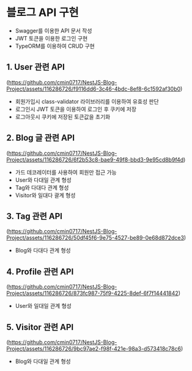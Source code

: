 # 블로그 API 구현
* Swagger를 이용한 API 문서 작성
* JWT 토큰을 이용한 로그인 구현
* TypeORM를 이용하여 CRUD 구현

## 1. User 관련 API
(https://github.com/cmin0717/NestJS-Blog-Project/assets/116286726/f9116dd6-3c46-4bdc-8ef8-6c1592af30b0)
* 회원가입시 class-validator 라이브러리를 이용하여 유효성 판단
* 로그인시 JWT 토큰을 이용하여 로그인 후 쿠키에 저장
* 로그아웃시 쿠키에 저장된 토큰값을 초기화

## 2. Blog 글 관련 API
(https://github.com/cmin0717/NestJS-Blog-Project/assets/116286726/6f2b53c8-bae9-49f8-bbd3-9e95cd8b9f4d)
* 가드 데코레이터를 사용하여 회원만 접근 가능
* User와 다대일 관계 형성
* Tag와 다대다 관계 형성
* Visitor와 일대다 괄계 형성

## 3. Tag 관련 API
(https://github.com/cmin0717/NestJS-Blog-Project/assets/116286726/50df45f6-9e75-4527-be89-0e68d872dce3)
* Blog와 다대다 관계 형성

## 4. Profile 관련 API
(https://github.com/cmin0717/NestJS-Blog-Project/assets/116286726/873fc987-75f9-4225-8def-6f7f14441842)
* User와 일대일 관계 형성

## 5. Visitor 관련 API
(https://github.com/cmin0717/NestJS-Blog-Project/assets/116286726/9bc97ae2-f98f-421e-98a3-d573418c78c6)
* Blog와 다대일 관계 형성